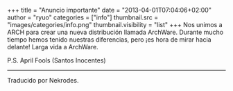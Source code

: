 +++
title = "Anuncio importante"
date = "2013-04-01T07:04:06+02:00"
author = "ryuo"
categories = ["info"]
thumbnail.src = "images/categories/info.png"
thumbnail.visibility = "list"
+++
Nos unimos a ARCH para crear una nueva distribución llamada ArchWare. Durante mucho tiempo hemos tenido nuestras diferencias, pero ¡es hora de mirar hacia delante! Larga vida a ArchWare.  

  

 P.S. April Fools (Santos Inocentes)  

  



---


 Traducido por Nekrodes.